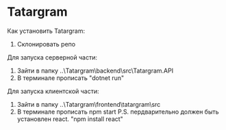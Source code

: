 # Tatargram

Как установить Tatargram:

1. Склонировать репо

Для запуска серверной части:
1. Зайти в папку ..\Tatargram\backend\src\Tatargram.API
2. В терминале прописать "dotnet run"

Для запуска клиентской части:
1. Зайти в папку ..\Tatargram\frontend\tatargram\src
2. В терминале прописать npm start
P.S. пердварительно должен быть установлен react. "npm install react"